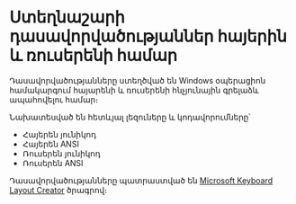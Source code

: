 # Ստեղնաշարի դասավորվածությաններ հայերին և ռուսերենի համար 

Դասավորվածությանները ստեղծված են Windows օպերացիոն համակարգում հայարենի և ռուսերենի հնչյունային գրելաձև ապահովելու համար։

Նախատեսված են հետևյալ լեզուները և կոդավորումները՝
* Հայերեն յունիկոդ
* Հայերեն ANSI
* Ռուսերեն յունիկոդ
* Ռուսերեն ANSI

Դասավորվածությանները պատրաստված են [Microsoft Keyboard Layout Creator](https://www.microsoft.com/en-us/download/details.aspx?id=102134) ծրագրով։
